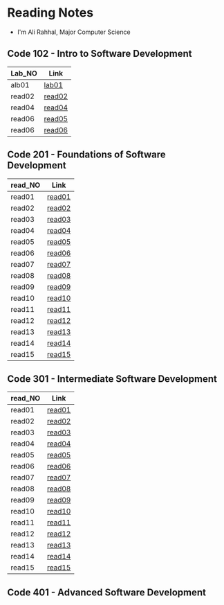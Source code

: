 # Reading Notes

* I'm Ali Rahhal, Major Computer Science

## Code 102 - Intro to Software Development

| Lab_NO   |                         Link                                    |
| -------- | --------------------------------------------------------------- |
| alb01    |  [lab01](https://arahal81.github.io/reading-notes/102/lab01)    |
| read02   |  [read02](https://arahal81.github.io/reading-notes/102/read02)  |
| read04   |  [read04](https://arahal81.github.io/reading-notes/102/read04)  |
| read06   |  [read05](https://arahal81.github.io/reading-notes/102/read5)   |
| read06   |  [read06](https://arahal81.github.io/reading-notes/102/read06)  |





## Code 201 - Foundations of Software Development

| read_NO  |                         Link                                   |
| -------- | -------------------------------------------------------------- |
| read01   |  [read01](https://arahal81.github.io/reading-notes/201/read01) |
| read02   |  [read02](https://arahal81.github.io/reading-notes/201/read02) |
| read03   |  [read03](https://arahal81.github.io/reading-notes/201/read03) |
| read04   |  [read04](https://arahal81.github.io/reading-notes/201/read04) |
| read05   |  [read05](https://arahal81.github.io/reading-notes/201/read05) |
| read06   |  [read06](https://arahal81.github.io/reading-notes/201/read06) |
| read07   |  [read07](https://arahal81.github.io/reading-notes/201/read07) |
| read08   |  [read08](https://arahal81.github.io/reading-notes/201/read08) |
| read09   |  [read09](https://arahal81.github.io/reading-notes/201/read09) |
| read10   |  [read10](https://arahal81.github.io/reading-notes/201/read10) |
| read11   |  [read11](https://arahal81.github.io/reading-notes/201/read11) |
| read12   |  [read12](https://arahal81.github.io/reading-notes/201/read12) |
| read13   |  [read13](https://arahal81.github.io/reading-notes/201/read13) |
| read14   |  [read14](https://arahal81.github.io/reading-notes/201/read14) |
| read15   |  [read15](https://arahal81.github.io/reading-notes/201/read15) |


## Code 301 - Intermediate Software Development

| read_NO  |                         Link                                    |
| -------- | --------------------------------------------------------------  |
| read01   |  [read01](https://arahal81.github.io/reading-notes/301/read01)  |
| read02   |  [read02](https://arahal81.github.io/reading-notes/301/read02)  |
| read03   |  [read03](https://arahal81.github.io/reading-notes/301/read03)  |
| read04   |  [read04](https://arahal81.github.io/reading-notes/301/read04)  |
| read05   |  [read05](https://arahal81.github.io/reading-notes/301/read05)  |
| read06   |  [read06](https://arahal81.github.io/reading-notes/301/read06)  |
| read07   |  [read07](https://arahal81.github.io/reading-notes/301/read07)  |
| read08   |  [read08](https://arahal81.github.io/reading-notes/301/read08)  |
| read09   |  [read09](https://arahal81.github.io/reading-notes/301/read09)  |
| read10   |  [read10](https://arahal81.github.io/reading-notes/301/read10)  |
| read11   |  [read11](https://arahal81.github.io/reading-notes/301/read11)  |
| read12   |  [read12](https://arahal81.github.io/reading-notes/301/read12)  |
| read13   |  [read13](https://arahal81.github.io/reading-notes/301/read13)  |
| read14   |  [read14](https://arahal81.github.io/reading-notes/301/read14)  |
| read15   |  [read15](https://arahal81.github.io/reading-notes/301/read15)  |

## Code 401 - Advanced Software Development
